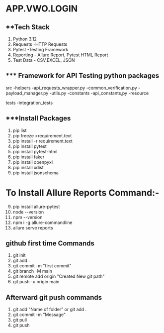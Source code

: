 # APP.VWO.LOGIN

## **Tech Stack

1. Python 3.12
2. Requests -HTTP Requests
3. Pytest -Testing Framework
4. Reporting - Allure Report, Pytest HTML Report
5. Test Data - CSV,EXCEL, JSON

## *** Framework for API Testing python packages

src
    -helpers
        -api_requests_wrapper.py
        -common_verification.py
        -payload_manager.py
        -utils.py
    -constants
        -api_constants,py
    -resource

tests
    -integration_tests

## ***Install Packages

1. pip list
2. pip freeze >requirement.text
3. pip install -r requirement.text  
4. pip install pytest 
5. pip install pytest-html 
6. pip install faker 
7. pip install openpyxl 
8. pip install xdist
8. pip install jsonschema

# To Install Allure Reports Command:-

9. pip install allure-pytest
10. node --version
10. npm --version  
11. npm i -g allure-commandline
12. allure serve reports

## github first time Commands
1. git init
2. git add . 
3. git commit -m "first commit"
4. git branch -M main
5. git remote add origin "Created New git path" 
6. git push -u origin main

## Afterward git push commands

1. git add "Name of folder" or git add .
2. git commit -m "Message"
3. git pull
4. git push








